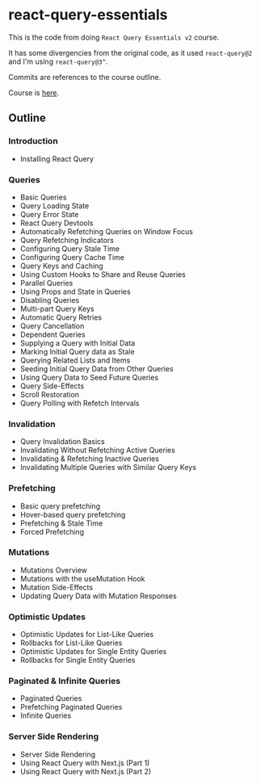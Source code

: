 # react-query-essentials

This is the code from doing `React Query Essentials v2` course.

It has some divergencies from the original code, as it used `react-query@2` and I'm using `react-query@3^`.

Commits are references to the course outline.

Course is [here](https://learn.tanstack.com/p/react-query-essentials).

## Outline
### Introduction
- Installing React Query
### Queries
- Basic Queries
- Query Loading State
- Query Error State
- React Query Devtools
- Automatically Refetching Queries on Window Focus
- Query Refetching Indicators
- Configuring Query Stale Time
- Configuring Query Cache Time
- Query Keys and Caching
- Using Custom Hooks to Share and Reuse Queries
- Parallel Queries
- Using Props and State in Queries
- Disabling Queries
- Multi-part Query Keys
- Automatic Query Retries
- Query Cancellation
- Dependent Queries
- Supplying a Query with Initial Data
- Marking Initial Query data as Stale
- Querying Related Lists and Items
- Seeding Initial Query Data from Other Queries
- Using Query Data to Seed Future Queries
- Query Side-Effects
- Scroll Restoration
- Query Polling with Refetch Intervals
### Invalidation
- Query Invalidation Basics
- Invalidating Without Refetching Active Queries
- Invalidating & Refetching Inactive Queries
- Invalidating Multiple Queries with Similar Query Keys
### Prefetching
- Basic query prefetching
- Hover-based query prefetching
- Prefetching & Stale Time
- Forced Prefetching
### Mutations
- Mutations Overview
- Mutations with the useMutation Hook
- Mutation Side-Effects
- Updating Query Data with Mutation Responses
### Optimistic Updates
- Optimistic Updates for List-Like Queries
- Rollbacks for List-Like Queries
- Optimistic Updates for Single Entity Queries
- Rollbacks for Single Entity Queries
### Paginated & Infinite Queries
- Paginated Queries
- Prefetching Paginated Queries
- Infinite Queries
### Server Side Rendering
- Server Side Rendering
- Using React Query with Next.js (Part 1)
- Using React Query with Next.js (Part 2)
